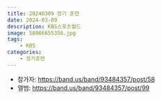 ```yaml
---
title: 20240309 정기 훈련
date: 2024-03-09
description: KBS스포츠월드
image: 58066655356.jpg
tags:
    - KBS
categories:
    - 정기훈련
---
```


- 참가자: https://band.us/band/93484357/post/58
- 앨범: https://band.us/band/93484357/post/99